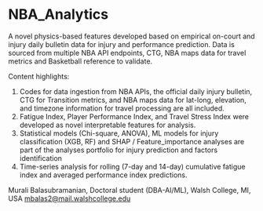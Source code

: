 # NBA_Analytics
A novel physics-based features developed based on empirical on-court and injury daily bulletin data for injury and performance prediction. Data is sourced from multiple NBA API endpoints, CTG, NBA maps data for travel metrics and Basketball reference to validate.

Content highlights:
1.  Codes for data ingestion from NBA APIs, the official daily injury bulletin, CTG for Transition metrics, and NBA maps data for lat-long, elevation, and timezone information for travel processing are all included.
2. Fatigue Index, Player Performance Index, and Travel Stress Index were developed as novel interpretable features for analysis.
3. Statistical models (Chi-square, ANOVA), ML models for injury classification (XGB, RF) and SHAP / Feature_importance analyses are part of the analyses portfolio for injury prediction and factors identification
4. Time-series analysis for rolling (7-day and 14-day) cumulative fatigue index and averaged performance index predictions.

Murali Balasubramanian, Doctoral student
(DBA-AI/ML), Walsh College, MI, USA
mbalas2@mail.walshcollege.edu
